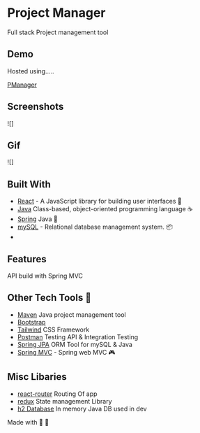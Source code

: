 # Project Manager

Full stack Project management tool

## Demo

Hosted using.....

[PManager](https://github.com/riqs07)

## Screenshots
![]

## Gif

![]


## Built With

- [React](https://reactjs.org/) - A JavaScript library for building user interfaces 👗
- [Java](https://www.java.com/en/) Class-based, object-oriented programming language ☕
- [Spring](https://spring.io/why-spring) Java 🍃
- [mySQL](https://www.mysql.com/) - Relational database management system.  📦
- 

## Features
API build with Spring MVC



## Other Tech Tools 🔨

- [Maven](https://maven.apache.org/) Java project management tool 
- [Bootstrap](https://getbootstrap.com/)
- [Tailwind](https://tailwindcss.com/) CSS Framework
- [Postman](https://www.postman.com/)  Testing API & Integration Testing 
- [Spring JPA](https://sequelize.org/)  ORM Tool for mySQL & Java
- [Spring MVC](https://spring.io/) - Spring web MVC 🎮


## Misc Libaries
- [react-router](https://reactrouter.com/) Routing Of app
- [redux](https://redux.js.org/) State management Library
- [h2 Database](https://www.h2database.com/html/main.html) In memory Java DB used in dev

Made with 🎵 💖